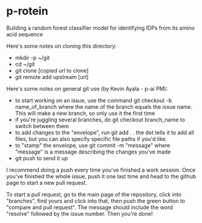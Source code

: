# p-rotein
Building a random forest classifier model for identifying IDPs from its amino acid sequence

Here's some notes on cloning this directory: 
+ mkdir -p ~/git
+ cd ~/git
+ git clone [copied url to clone]
+ git remote add upstream [url]


Here's some notes on general git use (by Kevin Ayala - p-ai PM): 
+ to start working on an issue, use the command 
git checkout -b name_of_branch
 where the name of the branch equals the issue name. This will make a new branch, so only use it the first time
+ if you're juggling several branches, do 
git checkout branch_name
 to switch between them
+ to add changes to the "envelope", run 
 git add .
. the dot tells it to add all files, but you can also specify specific file paths if you'd like.
+ to "stamp" the envelope, use 
git commit -m "message"
 where "message" is a message describing the changes you've made
+ git push to send it up

I recommend doing a push every time you've finished a work session. Once you've finished the whole issue, push it one last time and head to the github page to start a new pull request.

To start a pull request, go to the main page of the repository, click into "branches", find yours and click into that, then push the green button to "compare and pull request". The message should include the word "resolve" followed by the issue number. Then you're done!

